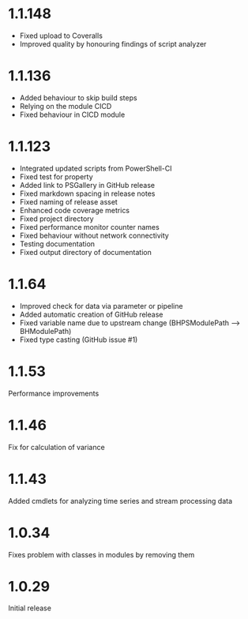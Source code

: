 # 1.1.148

- Fixed upload to Coveralls
- Improved quality by honouring findings of script analyzer

# 1.1.136

- Added behaviour to skip build steps
- Relying on the module CICD
- Fixed behaviour in CICD module

# 1.1.123

- Integrated updated scripts from PowerShell-CI
- Fixed test for property
- Added link to PSGallery in GitHub release
- Fixed markdown spacing in release notes
- Fixed naming of release asset
- Enhanced code coverage metrics
- Fixed project directory
- Fixed performance monitor counter names
- Fixed behaviour without network connectivity
- Testing documentation
- Fixed output directory of documentation

# 1.1.64

- Improved check for data via parameter or pipeline
- Added automatic creation of GitHub release
- Fixed variable name due to upstream change (BHPSModulePath --> BHModulePath)
- Fixed type casting (GitHub issue #1)

# 1.1.53

Performance improvements

# 1.1.46

Fix for calculation of variance

# 1.1.43

Added cmdlets for analyzing time series and stream processing data

# 1.0.34

Fixes problem with classes in modules by removing them

# 1.0.29

Initial release
